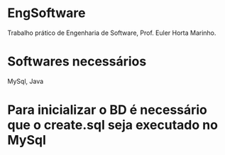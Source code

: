 
# EngSoftware
Trabalho prático de Engenharia de Software, Prof. Euler Horta Marinho.


# Softwares necessários
MySql, Java

# Para inicializar o BD é necessário que o create.sql seja executado no MySql
